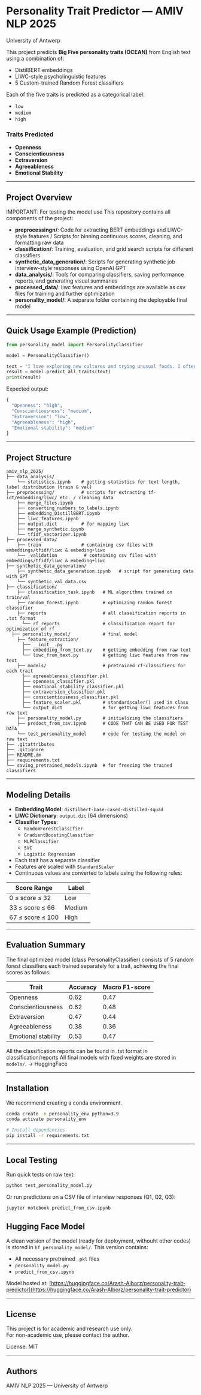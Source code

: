 # Personality Trait Predictor — AMIV NLP 2025
University of Antwerp

This project predicts **Big Five personality traits (OCEAN)** from English text using a combination of:

- DistilBERT embeddings  
- LIWC-style psycholinguistic features  
- 5 Custom-trained Random Forest classifiers

Each of the five traits is predicted as a categorical label:
- `low`  
- `medium`  
- `high`

### Traits Predicted
- **Openness**
- **Conscientiousness**
- **Extraversion**
- **Agreeableness**
- **Emotional Stability**

---

## Project Overview

IMPORTANT: For testing the model use 
This repository contains all components of the project:

- **preprocessingn/**: Code for extracting BERT embeddings and LIWC-style features / Scripts for binning continuous scores, cleaning, and formatting raw data
- **classification/**: Training, evaluation, and grid search scripts for different classifiers
- **synthetic_data_generation/**: Scripts for generating synthetic job interview-style responses using OpenAI GPT
- **data_analysis/**: Tools for comparing classifiers, saving performance reports, and generating visual summaries
- **processed_data/**: liwc features and embeddings are available as csv files for training and further optimization
- **personality_model/**: A separate folder containing the deployable final model

---

## Quick Usage Example (Prediction)

```python
from personality_model import PersonalityClassifier

model = PersonalityClassifier()

text = "I love exploring new cultures and trying unusual foods. I often seek out unfamiliar ideas and perspectives."
result = model.predict_all_traits(text)
print(result)
```

Expected output:
```python
{
  "Openness": "high",
  "Conscientiousness": "medium",
  "Extraversion": "low",
  "Agreeableness": "high",
  "Emotional stability": "medium"
}
```

---

## Project Structure

```
amiv_nlp_2025/
├── data_analysis/
    └── statistics.ipynb    # getting statistics for text length, label distribution (train & val)
├── preprocessing/          # scripts for extracting tf-idt/embedding/liwc/ etc. / cleaning data
    ├── merge_files.ipynb
    ├── converting_numbers_to_labels.ipynb
    ├── embedding_DistillBERT.ipynb
    ├── liwc_features.ipynb
    ├── output.dict         # for mapping liwc
    ├── merge_synthetic.ipynb 
    └── tfidf_vectorizer.ipynb
├── processed_data/
    ├── train               # containing csv files with embeddings/tfidf/liwc & embeding+liwc
    └──  validation          # containing csv files with embeddings/tfidf/liwc & embeding+liwc
├── synthetic_data_generation/
    ├── synthetic_data_generation.ipynb   # script for generating data with GPT
    └── synthetic_val_data.csv
├── classification/
    ├── classification_task.ipynb   # ML algorithms trained on train/val 
    ├── random_forest.ipynb         # optimizing random forest classifier
    ├── reports                     # all classification reports in .txt format
      └── rf_reports                # classification report for optimization of rf
  ├── personality_model/            # final model 
    ├── feature_extraction/
      ├── __init__.py
      ├── embedding_from_text.py    # getting embedding from raw text
      └── liwc_from_text.py         # getting liwc features from raw text
    ├── models/                     # pretrained rf-classifiers for each trait
      ├── agreeableness_classifier.pkl
      ├── openness_classifier.pkl
      ├── emotional_stability_classifier.pkl
      ├── extraversion_classifier.pkl
      ├── conscientiousness_classifier.pkl
      ├── feature_scaler.pkl        # standardscaler() used in class
      └── output_dict               # for getting liwc features from raw text
    ├── personality_model.py        # initializing the classifiers
    ├── predoct_from_csv.ipynb      # CODE THAT CAN BE USED FOR TEST DATA
    └── test_personality_model      # code for testing the model on raw text
├── .gitattributes
├── .gitignore
├── README.dm
├── requirements.txt
└── saving_pretrained_models.ipynb  # for freezing the trained classifiers

```

---

## Modeling Details

- **Embedding Model**: `distilbert-base-cased-distilled-squad`
- **LIWC Dictionary**: `output.dic` (64 dimensions)
- **Classifier Types**:
  - `RandomForestClassifier`
  - `GradientBoostingClassifier`
  - `MLPClassifier`
  - `SVC`
  - `Logistic Regression`
- Each trait has a separate classifier
- Features are scaled with `StandardScaler`
- Continuous values are converted to labels using the following rules:

| Score Range       | Label   |
|-------------------|---------|
| 0 ≤ score ≤ 32    | Low     |
| 33 ≤ score ≤ 66   | Medium  |
| 67 ≤ score ≤ 100  | High    |

---

## Evaluation Summary

The final optimized model (class PersonalityClassifier) consists of 5 random forest classifiers each trained separately for a trait, achieving the final scores as follows:

| Trait               | Accuracy | Macro F1-score |
|---------------------|----------|----------------|
| Openness            | 0.62     | 0.47           |
| Conscientiousness   | 0.62     | 0.48           |
| Extraversion        | 0.47     | 0.44           |
| Agreeableness       | 0.38     | 0.36           |
| Emotional stability | 0.53     | 0.47           |

All the classification reports can be found in .txt format in classification/reports
All final models with fixed weights are stored in `models/`. -> HuggingFace

---

## Installation

We recommend creating a conda environment.

```bash
conda create -n personality_env python=3.9
conda activate personality_env

# Install dependencies
pip install -r requirements.txt
```

---


## Local Testing

Run quick tests on raw text:
```bash
python test_personality_model.py
```

Or run predictions on a CSV file of interview responses (Q1, Q2, Q3):
```bash
jupyter notebook predict_from_csv.ipynb
```

## Hugging Face Model

A clean version of the model (ready for deployment, withouht other codes) is stored in `hf_personality_model/`. This version contains:
- All necessary pretrained `.pkl` files
- `personality_model.py`
- `predict_from_csv.ipynb`

Model hosted at: [https://huggingface.co/Arash-Alborz/personality-trait-predictor](https://huggingface.co/Arash-Alborz/personality-trait-predictor)

---

## License

This project is for academic and research use only.  
For non-academic use, please contact the author.

License: MIT

---

## Authors 
AMIV NLP 2025 — University of Antwerp